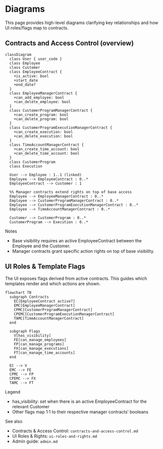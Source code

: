 # Diagrams

This page provides high-level diagrams clarifying key relationships and how UI roles/flags map to contracts.

## Contracts and Access Control (overview)

```mermaid
classDiagram
  class User { user_code }
  class Employee
  class Customer
  class EmployeeContract {
    +is_active: bool
    +start_date
    +end_date?
  }
  class EmployeeManagerContract {
    +can_add_employee: bool
    +can_delete_employee: bool
  }
  class CustomerProgramManagerContract {
    +can_create_program: bool
    +can_delete_program: bool
  }
  class CustomerProgramExecutionManagerContract {
    +can_create_execution: bool
    +can_delete_execution: bool
  }
  class TimeAccountManagerContract {
    +can_create_time_account: bool
    +can_delete_time_account: bool
  }
  class CustomerProgram
  class Execution

  User --> Employee : 1..1 (linked)
  Employee --> EmployeeContract : 0..*
  EmployeeContract --> Customer : 1

  %% Manager contracts extend rights on top of base access
  Employee --> EmployeeManagerContract : 0..*
  Employee --> CustomerProgramManagerContract : 0..*
  Employee --> CustomerProgramExecutionManagerContract : 0..*
  Employee --> TimeAccountManagerContract : 0..*

  Customer --> CustomerProgram : 0..*
  CustomerProgram --> Execution : 0..*
```

Notes
- Base visibility requires an active EmployeeContract between the Employee and the Customer.
- Manager contracts grant specific action rights on top of base visibility.

## UI Roles & Template Flags

The UI exposes flags derived from active contracts. This guides which templates render and which actions are shown.

```mermaid
flowchart TB
  subgraph Contracts
    EC[EmployeeContract active?]
    EMC[EmployeeManagerContract]
    CPMC[CustomerProgramManagerContract]
    CPEMC[CustomerProgramExecutionManagerContract]
    TAMC[TimeAccountManagerContract]
  end

  subgraph Flags
    V[has_visibility]
    FE[can_manage_employees]
    FP[can_manage_programs]
    FX[can_manage_executions]
    FT[can_manage_time_accounts]
  end

  EC --> V
  EMC --> FE
  CPMC --> FP
  CPEMC --> FX
  TAMC --> FT
```

Legend
- has_visibility: set when there is an active EmployeeContract for the relevant Customer
- Other flags map 1:1 to their respective manager contracts’ booleans

See also
- Contracts & Access Control: `contracts-and-access-control.md`
- UI Roles & Rights: `ui-roles-and-rights.md`
- Admin guide: `admin.md`
